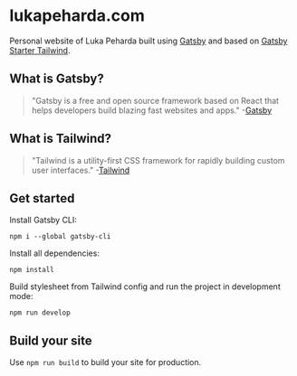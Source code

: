 # lukapeharda.com

Personal website of Luka Peharda built using [Gatsby][1] and based on [Gatsby Starter Tailwind][2].

## What is Gatsby?
>"Gatsby is a free and open source framework based on React that helps developers build blazing fast websites and apps."
-[Gatsby][1]

## What is Tailwind?
>"Tailwind is a utility-first CSS framework for rapidly building custom user interfaces."
-[Tailwind][3]

## Get started

Install Gatsby CLI:

```
npm i --global gatsby-cli
```

Install all dependencies:

```
npm install
```

Build stylesheet from Tailwind config and run the project in development mode:

```
npm run develop
```

## Build your site
Use `npm run build` to build your site for production.

[1]: https://www.gatsbyjs.org/
[2]: https://github.com/oddstronaut/gatsby-starter-tailwind
[3]: https://tailwindcss.com